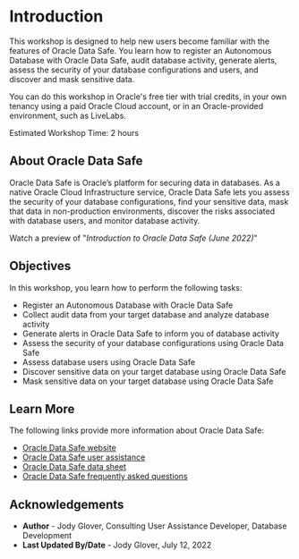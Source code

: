 # Introduction

This workshop is designed to help new users become familiar with the features of Oracle Data Safe. You learn how to register an Autonomous Database with Oracle Data Safe, audit database activity, generate alerts, assess the security of your database configurations and users, and discover and mask sensitive data.

You can do this workshop in Oracle's free tier with trial credits, in your own tenancy using a paid Oracle Cloud account, or in an Oracle-provided environment, such as LiveLabs.

Estimated Workshop Time: 2 hours

## About Oracle Data Safe

Oracle Data Safe is Oracle’s platform for securing data in databases. As a native Oracle Cloud Infrastructure service, Oracle Data Safe lets you assess the security of your database configurations, find your sensitive data, mask that data in non-production environments, discover the risks associated with database users, and monitor database activity.

Watch a preview of "*Introduction to Oracle Data Safe (June 2022)*" [](youtube:UUc26bpdFnc)

## Objectives

In this workshop, you learn how to perform the following tasks:

- Register an Autonomous Database with Oracle Data Safe
- Collect audit data from your target database and analyze database activity
- Generate alerts in Oracle Data Safe to inform you of database activity
- Assess the security of your database configurations using Oracle Data Safe
- Assess database users using Oracle Data Safe
- Discover sensitive data on your target database using Oracle Data Safe
- Mask sensitive data on your target database using Oracle Data Safe

## Learn More

The following links provide more information about Oracle Data Safe:

- [Oracle Data Safe website](https://www.oracle.com/database/technologies/security/data-safe.html)
- [Oracle Data Safe user assistance](https://docs.oracle.com/en/cloud/paas/data-safe/index.html)
- [Oracle Data Safe data sheet](https://www.oracle.com/a/tech/docs/dbsec/data-safe/ds-security-data-safe.pdf)
- [Oracle Data Safe frequently asked questions](https://www.oracle.com/a/tech/docs/dbsec/data-safe/faq-security-data-safe.pdf)

## Acknowledgements

* **Author** - Jody Glover, Consulting User Assistance Developer, Database Development
* **Last Updated By/Date** - Jody Glover, July 12, 2022
